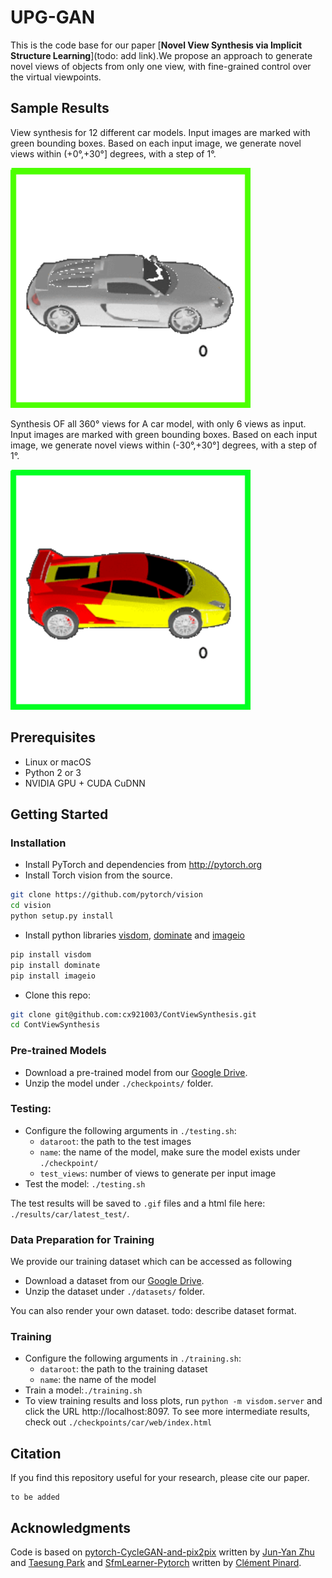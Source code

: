 
# UPG-GAN
This is the code base for our paper [**Novel View Synthesis via Implicit Structure Learning**](todo: add link).We propose an approach to generate novel views of objects from only one view, with fine-grained control over the virtual viewpoints.

## Sample Results
View synthesis for 12 different car models. Input images are marked with green bounding boxes. Based on each input image, we generate novel views within (+0°,+30°] degrees, with a step of 1°.

<img src='images/car_multi.gif' width=384>

Synthesis OF all 360° views for A car model, with only 6 views as input. Input images are marked with green bounding boxes. Based on each input image, we generate novel views within (-30°,+30°] degrees, with a step of 1°.

<img src='images/car_single.gif' width=384>

## Prerequisites
- Linux or macOS
- Python 2 or 3
- NVIDIA GPU + CUDA CuDNN

## Getting Started
### Installation
- Install PyTorch and dependencies from http://pytorch.org
- Install Torch vision from the source.
```bash
git clone https://github.com/pytorch/vision
cd vision
python setup.py install
```
- Install python libraries [visdom](https://github.com/facebookresearch/visdom), [dominate](https://github.com/Knio/dominate) and [imageio](https://pypi.org/project/imageio/)
```bash
pip install visdom
pip install dominate
pip install imageio
```
- Clone this repo:
```bash
git clone git@github.com:cx921003/ContViewSynthesis.git
cd ContViewSynthesis
```

### Pre-trained Models
- Download a pre-trained model from our [Google Drive](https://goo.gl/P7jA4a).
- Unzip the model under ``./checkpoints/`` folder.

### Testing:
- Configure the following arguments in ``./testing.sh``:
    - ``dataroot``: the path to the test images
    - ``name``: the name of the model, make sure the model exists under ``./checkpoint/``
    - ``test_views``: number of views to generate per input image
- Test the model: ``./testing.sh``

The test results will be saved to `.gif` files and a html file here: `./results/car/latest_test/`.

### Data Preparation for Training
We provide our training dataset which can be accessed as following
- Download a dataset from our [Google Drive](https://goo.gl/mGykQP).
- Unzip the dataset under ``./datasets/`` folder.

You can also render your own dataset. todo: describe dataset format.

### Training
- Configure the following arguments in ``./training.sh``:
    - ``dataroot``: the path to the training dataset
    - ``name``: the name of the model
- Train a model:``./training.sh``
- To view training results and loss plots, run `python -m visdom.server` and click the URL http://localhost:8097. To see more intermediate results, check out `./checkpoints/car/web/index.html`






## Citation
If you find this repository useful for your research, please cite our paper.
```
to be added
```

## Acknowledgments
Code is based on [pytorch-CycleGAN-and-pix2pix](https://github.com/junyanz/pytorch-CycleGAN-and-pix2pix.git) written by [Jun-Yan Zhu](https://github.com/junyanz) and [Taesung Park](https://github.com/taesung89) and [SfmLearner-Pytorch](https://github.com/ClementPinard/SfmLearner-Pytorch) written by [Clément Pinard](https://github.com/ClementPinard).
